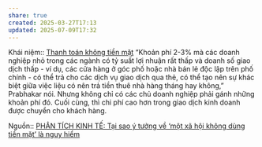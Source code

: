 ```yaml
---
share: true
created: 2025-03-27T17:13
updated: 2025-07-09T17:32
---
```

Khái niệm:: [Thanh toán không tiền mặt](../../../../%CE%9E%20Kh%C3%A1i%20ni%E1%BB%87m/Thanh%20to%C3%A1n%20kh%C3%B4ng%20ti%E1%BB%81n%20m%E1%BA%B7t.md)
“Khoản phí 2-3% mà các doanh nghiệp nhỏ trong các ngành có tỷ suất lợi nhuận rất thấp và doanh số giao dịch thấp - ví dụ, các cửa hàng ở góc phố hoặc nhà bán lẻ độc lập trên phố chính - có thể trả cho các dịch vụ giao dịch qua thẻ, có thể tạo nên sự khác biệt giữa việc liệu có nên trả tiền thuê nhà hàng tháng hay không,” Prabhakar nói. Nhưng không chỉ có các chủ doanh nghiệp phải gánh những khoản phí đó. Cuối cùng, thì chi phí cao hơn trong giao dịch kinh doanh được chuyển cho khách hàng.

Nguồn:: [PHÂN TÍCH KINH TẾ: Tại sao ý tưởng về ‘một xã hội không dùng tiền mặt’ là nguy hiểm](https://www.phantichkinhte123.com/2020/11/tai-sao-y-tuong-ve-mot-xa-hoi-khong.html)
